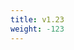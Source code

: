 ```yaml
---
title: v1.23
weight: -123
---
```


<!--add blocks of content here to add more sections to the community page -->